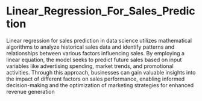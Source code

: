 # Linear_Regression_For_Sales_Prediction
Linear regression for sales prediction in data science utilizes mathematical algorithms to analyze historical sales data and identify patterns and relationships between various factors influencing sales. By employing a linear equation, the model seeks to predict future sales based on input variables like advertising spending, market trends, and promotional activities. Through this approach, businesses can gain valuable insights into the impact of different factors on sales performance, enabling informed decision-making and the optimization of marketing strategies for enhanced revenue generation
